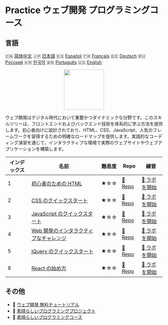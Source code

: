 # Practice ウェブ開発 プログラミングコース

## 言語

🇨🇳 [简体中文](README_zh.md) 🇯🇵 [日本語](README_ja.md) 🇪🇸 [Español](README_es.md) 🇫🇷 [Français](README_fr.md) 🇩🇪 [Deutsch](README_de.md) 🇷🇺 [Русский](README_ru.md) 🇰🇷 [한국어](README_ko.md) 🇧🇷 [Português](README_pt.md) 🇺🇸 [English](README.md) 

<div align="center">
<img width="128px" src="https://file.labex.io/path/NHa0nG5axMBE.png">
</div>

ウェブ開発はデジタル時代において重要かつダイナミックな分野です。このスキルツリーは、フロントエンドおよびバックエンド技術を体系的に学ぶ方法を提供します。初心者向けに設計されており、HTML、CSS、JavaScript、人気のフレームワークを習得するための明確なロードマップを提供します。実践的なコーディング演習を通じて、インタラクティブな環境で実際のウェブサイトやウェブアプリケーションを構築します。

|   インデックス | 名前                                                                                                         | 難易度   | Repo                                                                            | 練習                                                                                |
|----------------|--------------------------------------------------------------------------------------------------------------|----------|---------------------------------------------------------------------------------|-------------------------------------------------------------------------------------|
|              1 | [初心者のための HTML](https://labex.io/ja/courses/html-for-beginners)                                        | ★☆☆      | [🔗 Repo](https://github.com/labex-labs/html-for-beginners)                     | [🚀 ラボを開始](https://labex.io/ja/courses/html-for-beginners)                     |
|              2 | [CSS のクイックスタート](https://labex.io/ja/courses/quick-start-with-css)                                   | ★☆☆      | [🔗 Repo](https://github.com/labex-labs/quick-start-with-css)                   | [🚀 ラボを開始](https://labex.io/ja/courses/quick-start-with-css)                   |
|              3 | [JavaScript のクイックスタート](https://labex.io/ja/courses/quick-start-with-javascript)                     | ★☆☆      | [🔗 Repo](https://github.com/labex-labs/quick-start-with-javascript)            | [🚀 ラボを開始](https://labex.io/ja/courses/quick-start-with-javascript)            |
|              4 | [Web 開発のインタラクティブなチャレンジ](https://labex.io/ja/courses/web-development-interactive-challenges) | ★☆☆      | [🔗 Repo](https://github.com/labex-labs/web-development-interactive-challenges) | [🚀 ラボを開始](https://labex.io/ja/courses/web-development-interactive-challenges) |
|              5 | [jQuery のクイックスタート](https://labex.io/ja/courses/quick-start-with-jquery)                             | ★☆☆      | [🔗 Repo](https://github.com/labex-labs/quick-start-with-jquery)                | [🚀 ラボを開始](https://labex.io/ja/courses/quick-start-with-jquery)                |
|              6 | [React の始め方](https://labex.io/ja/courses/quick-start-with-react)                                         | ★☆☆      | [🔗 Repo](https://github.com/labex-labs/quick-start-with-react)                 | [🚀 ラボを開始](https://labex.io/ja/courses/quick-start-with-react)                 |

## その他

- 🔗 [ウェブ開発 無料チュートリアル](https://github.com/labex-labs/web-development-free-tutorials)
- 🔗 [素晴らしいプログラミングプロジェクト](https://github.com/labex-labs/awesome-programming-projects)
- 🔗 [素晴らしいプログラミングコース](https://github.com/labex-labs/awesome-programming-courses)


